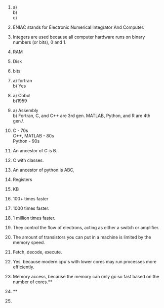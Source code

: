 1. a)  
   b)  
   c)  

2. ENIAC stands for Electronic Numerical Integrator And Computer.  
3. Integers are used because all computer hardware runs on binary numbers (or bits), 0 and 1.  
4. RAM  
5. Disk  
6. bits  
7. a) fortran  
   b) Yes  
8. a) Cobol  
   b)1959  
9. a) Assembly  
   b) Fortran, C, and C++ are 3rd gen. MATLAB, Python, and R are 4th gen.\
10. C - 70s  
    C++, MATLAB - 80s  
    Python - 90s
11. An ancestor of C is B.
12. C with classes.
13. An ancestor of python is ABC, 
14. Registers
15. KB
16. 100+ times faster  
17. 1000 times faster.  
18. 1 million times faster.  
19. They control the flow of electrons, acting as either a switch or amplifier.  
20. The amount of transistors you can put in a machine is limited by the memory speed.  
21. Fetch, decode, execute.  
22. Yes, because modern cpu's with lower cores may run processes more efficiently.  
23. Memory access, because the memory can only go so fast based on the number of cores.**
24. **
25. 

